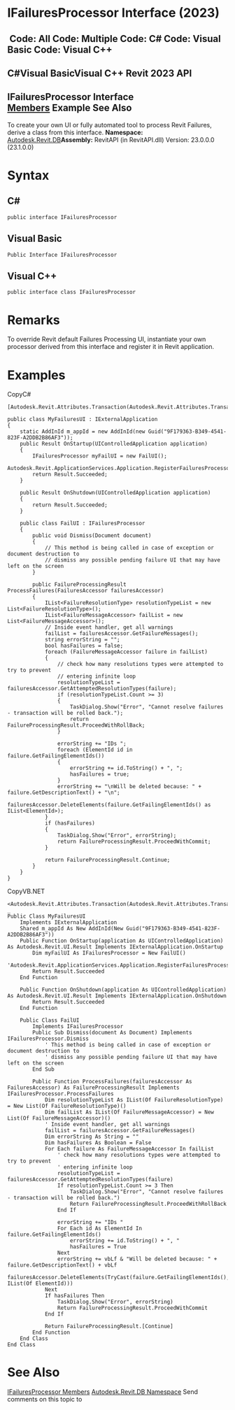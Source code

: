 # IFailuresProcessor Interface (2023)

﻿
 Code: All Code: Multiple Code: C# Code: Visual Basic Code: Visual C++   
---  
C#Visual BasicVisual C++
Revit 2023 API  
---  
IFailuresProcessor Interface  
[Members](04be4407-94c6-a5f0-a5a4-1ab2a3d831f4.md "IFailuresProcessor Members") Example See Also  
---  
To create your own UI or fully automated tool to process Revit Failures, derive a class from this interface. 
**Namespace:** [Autodesk.Revit.DB](87546ba7-461b-c646-cbb1-2cb8f5bff8b2.md "Autodesk.Revit.DB Namespace")**Assembly:** RevitAPI (in RevitAPI.dll) Version: 23.0.0.0 (23.1.0.0)
# Syntax
C#  
---  
```text
public interface IFailuresProcessor
```
  
Visual Basic  
---  
```text
Public Interface IFailuresProcessor
```
  
Visual C++  
---  
```text
public interface class IFailuresProcessor
```
  
# Remarks
To override Revit default Failures Processing UI, instantiate your own processor derived from this interface and register it in Revit application. 
# Examples
CopyC#
```text
[Autodesk.Revit.Attributes.Transaction(Autodesk.Revit.Attributes.TransactionMode.Manual)]

public class MyFailuresUI : IExternalApplication
{
    static AddInId m_appId = new AddInId(new Guid("9F179363-B349-4541-823F-A2DDB2B86AF3"));
    public Result OnStartup(UIControlledApplication application)
    {
        IFailuresProcessor myFailUI = new FailUI();
        Autodesk.Revit.ApplicationServices.Application.RegisterFailuresProcessor(myFailUI);
        return Result.Succeeded;
    }

    public Result OnShutdown(UIControlledApplication application)
    {
        return Result.Succeeded;
    }

    public class FailUI : IFailuresProcessor
    {
        public void Dismiss(Document document)
        {
            // This method is being called in case of exception or document destruction to 
            // dismiss any possible pending failure UI that may have left on the screen
        }

        public FailureProcessingResult ProcessFailures(FailuresAccessor failuresAccessor)
        {
            IList<FailureResolutionType> resolutionTypeList = new List<FailureResolutionType>();
            IList<FailureMessageAccessor> failList = new List<FailureMessageAccessor>();
            // Inside event handler, get all warnings
            failList = failuresAccessor.GetFailureMessages(); 
            string errorString = "";
            bool hasFailures = false;
            foreach (FailureMessageAccessor failure in failList)
            {
                // check how many resolutions types were attempted to try to prevent
                // entering infinite loop
                resolutionTypeList = failuresAccessor.GetAttemptedResolutionTypes(failure);
                if (resolutionTypeList.Count >= 3)
                {
                    TaskDialog.Show("Error", "Cannot resolve failures - transaction will be rolled back.");
                    return FailureProcessingResult.ProceedWithRollBack;
                }

                errorString += "IDs ";
                foreach (ElementId id in failure.GetFailingElementIds())
                {
                    errorString += id.ToString() + ", ";
                    hasFailures = true;
                }
                errorString += "\nWill be deleted because: " + failure.GetDescriptionText() + "\n";
                failuresAccessor.DeleteElements(failure.GetFailingElementIds() as IList<ElementId>);
            }
            if (hasFailures)
            {
                TaskDialog.Show("Error", errorString);
                return FailureProcessingResult.ProceedWithCommit;
            }

            return FailureProcessingResult.Continue;
        }
    }
}
```

CopyVB.NET
```text
<Autodesk.Revit.Attributes.Transaction(Autodesk.Revit.Attributes.TransactionMode.Manual)> _
Public Class MyFailuresUI
    Implements IExternalApplication
    Shared m_appId As New AddInId(New Guid("9F179363-B349-4541-823F-A2DDB2B86AF3"))
    Public Function OnStartup(application As UIControlledApplication) As Autodesk.Revit.UI.Result Implements IExternalApplication.OnStartup
        Dim myFailUI As IFailuresProcessor = New FailUI()
        'Autodesk.Revit.ApplicationServices.Application.RegisterFailuresProcessor(myFailUI);
        Return Result.Succeeded
    End Function

    Public Function OnShutdown(application As UIControlledApplication) As Autodesk.Revit.UI.Result Implements IExternalApplication.OnShutdown
        Return Result.Succeeded
    End Function

    Public Class FailUI
        Implements IFailuresProcessor
        Public Sub Dismiss(document As Document) Implements IFailuresProcessor.Dismiss
            ' This method is being called in case of exception or document destruction to 
            ' dismiss any possible pending failure UI that may have left on the screen
        End Sub

        Public Function ProcessFailures(failuresAccessor As FailuresAccessor) As FailureProcessingResult Implements IFailuresProcessor.ProcessFailures
            Dim resolutionTypeList As IList(Of FailureResolutionType) = New List(Of FailureResolutionType)()
            Dim failList As IList(Of FailureMessageAccessor) = New List(Of FailureMessageAccessor)()
            ' Inside event handler, get all warnings
            failList = failuresAccessor.GetFailureMessages()
            Dim errorString As String = ""
            Dim hasFailures As Boolean = False
            For Each failure As FailureMessageAccessor In failList
                ' check how many resolutions types were attempted to try to prevent
                ' entering infinite loop
                resolutionTypeList = failuresAccessor.GetAttemptedResolutionTypes(failure)
                If resolutionTypeList.Count >= 3 Then
                    TaskDialog.Show("Error", "Cannot resolve failures - transaction will be rolled back.")
                    Return FailureProcessingResult.ProceedWithRollBack
                End If

                errorString += "IDs "
                For Each id As ElementId In failure.GetFailingElementIds()
                    errorString += id.ToString() + ", "
                    hasFailures = True
                Next
                errorString += vbLf & "Will be deleted because: " + failure.GetDescriptionText() + vbLf
                failuresAccessor.DeleteElements(TryCast(failure.GetFailingElementIds(), IList(Of ElementId)))
            Next
            If hasFailures Then
                TaskDialog.Show("Error", errorString)
                Return FailureProcessingResult.ProceedWithCommit
            End If

            Return FailureProcessingResult.[Continue]
        End Function
    End Class
End Class
```

# See Also
[IFailuresProcessor Members](04be4407-94c6-a5f0-a5a4-1ab2a3d831f4.md "IFailuresProcessor Members")
[Autodesk.Revit.DB Namespace](87546ba7-461b-c646-cbb1-2cb8f5bff8b2.md "Autodesk.Revit.DB Namespace")
Send comments on this topic to 